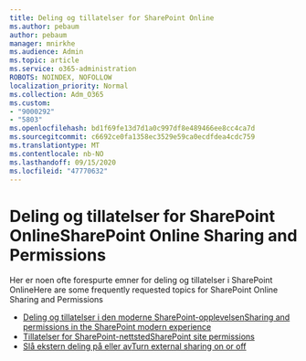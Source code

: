 ```yaml
---
title: Deling og tillatelser for SharePoint Online
ms.author: pebaum
author: pebaum
manager: mnirkhe
ms.audience: Admin
ms.topic: article
ms.service: o365-administration
ROBOTS: NOINDEX, NOFOLLOW
localization_priority: Normal
ms.collection: Adm_O365
ms.custom:
- "9000292"
- "5803"
ms.openlocfilehash: bd1f69fe13d7d1a0c997df8e489466ee8cc4ca7d
ms.sourcegitcommit: c6692ce0fa1358ec3529e59ca0ecdfdea4cdc759
ms.translationtype: MT
ms.contentlocale: nb-NO
ms.lasthandoff: 09/15/2020
ms.locfileid: "47770632"
---
```

# <a name="sharepoint-online-sharing-and-permissions"></a><span data-ttu-id="77e5f-102">Deling og tillatelser for SharePoint Online</span><span class="sxs-lookup"><span data-stu-id="77e5f-102">SharePoint Online Sharing and Permissions</span></span>

<span data-ttu-id="77e5f-103">Her er noen ofte forespurte emner for deling og tillatelser i SharePoint Online</span><span class="sxs-lookup"><span data-stu-id="77e5f-103">Here are some frequently requested topics for SharePoint Online Sharing and Permissions</span></span>

- [<span data-ttu-id="77e5f-104">Deling og tillatelser i den moderne SharePoint-opplevelsen</span><span class="sxs-lookup"><span data-stu-id="77e5f-104">Sharing and permissions in the SharePoint modern experience</span></span>](https://docs.microsoft.com/sharepoint/modern-experience-sharing-permissions)
- [<span data-ttu-id="77e5f-105">Tillatelser for SharePoint-nettsted</span><span class="sxs-lookup"><span data-stu-id="77e5f-105">SharePoint site permissions</span></span>](https://docs.microsoft.com/sharepoint/customize-sharepoint-site-permissions)
- [<span data-ttu-id="77e5f-106">Slå ekstern deling på eller av</span><span class="sxs-lookup"><span data-stu-id="77e5f-106">Turn external sharing on or off</span></span>](https://docs.microsoft.com/sharepoint/turn-external-sharing-on-or-off)